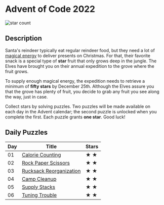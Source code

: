 # Advent of Code 2022

![star count](https://img.shields.io/endpoint?url=https%3A%2F%2Fraw.githubusercontent.com%2Fkata-gatame%2Fadvent-of-code%2Fmain%2F2022/stars.json)

## Description

Santa's reindeer typically eat regular reindeer food, but they need a lot of [magical energy](https://adventofcode.com/2018/day/25) to deliver presents on Christmas. For that, their favorite snack is a special type of **star** fruit that only grows deep in the jungle. The Elves have brought you on their annual expedition to the grove where the fruit grows.

To supply enough magical energy, the expedition needs to retrieve a minimum of **fifty stars** by December 25th. Although the Elves assure you that the grove has plenty of fruit, you decide to grab any fruit you see along the way, just in case.

Collect stars by solving puzzles. Two puzzles will be made available on each day in the Advent calendar; the second puzzle is unlocked when you complete the first. Each puzzle grants **one star**. Good luck!

## Daily Puzzles

| Day | Title                                       | Stars |
|-----|---------------------------------------------|-------|
| 01  | [Calorie Counting](day-01/)                 | ★ ★  |
| 02  | [Rock Paper Scissors](day-02/)              | ★ ★  |
| 03  | [Rucksack Reorganization](day-03/)          | ★ ★  |
| 04  | [Camp Cleanup](day-04/)                     | ★ ★  |
| 05  | [Supply Stacks](day-05/)                    | ★ ★  |
| 06  | [Tuning Trouble](day-06/)                   | ★ ★  |
